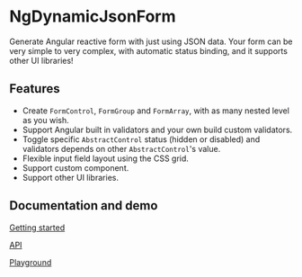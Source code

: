 # NgDynamicJsonForm

Generate Angular reactive form with just using JSON data. Your form can be very simple to very complex, with automatic status binding, and it supports other UI libraries!

## Features

- Create `FormControl`, `FormGroup` and `FormArray`, with as many nested level as you wish.
- Support Angular built in validators and your own build custom validators.
- Toggle specific `AbstractControl` status (hidden or disabled) and validators depends on other `AbstractControl`'s value.
- Flexible input field layout using the CSS grid.
- Support custom component.
- Support other UI libraries.

## Documentation and demo

[Getting started](https://erqk.github.io/ng-dynamic-json-form/getting-started)

[API](https://erqk.github.io/ng-dynamic-json-form/api)

[Playground](https://erqk.github.io/ng-dynamic-json-form/playground)
